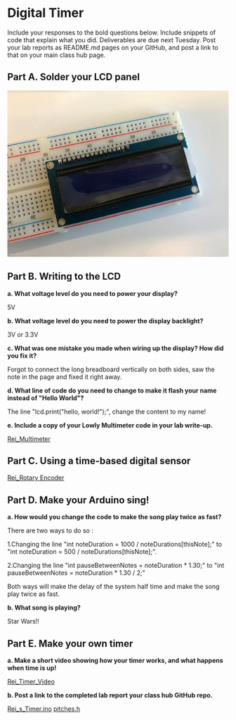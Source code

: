 # Digital Timer
 
Include your responses to the bold questions below. Include snippets of code that explain what you did. Deliverables are due next Tuesday. Post your lab reports as README.md pages on your GitHub, and post a link to that on your main class hub page.

## Part A. Solder your LCD panel

<img src="/Soldered LCD.jpeg">

## Part B. Writing to the LCD
 
**a. What voltage level do you need to power your display?**

5V

**b. What voltage level do you need to power the display backlight?**

3V or 3.3V 
  
**c. What was one mistake you made when wiring up the display? How did you fix it?**

Forgot to connect the long breadboard vertically on both sides, saw the note in the page and fixed it right away.

**d. What line of code do you need to change to make it flash your name instead of "Hello World"?**

The line "lcd.print("hello, world!");", change the content to my name!


**e. Include a copy of your Lowly Multimeter code in your lab write-up.**

[Rei_Multimeter](//github.com/wendy039474/IDD-Fa19-Lab2/blob/master/Rei_s_Multimeter.ino)

## Part C. Using a time-based digital sensor

[Rei_Rotary Encoder](//youtu.be/vLo9KCTesTw)


## Part D. Make your Arduino sing!

**a. How would you change the code to make the song play twice as fast?**

There are two ways to do so :

1.Changing the line "int noteDuration = 1000 / noteDurations[thisNote];" to "int noteDuration = 500 / noteDurations[thisNote];".
 
2.Changing the line "int pauseBetweenNotes = noteDuration * 1.30;" to "int pauseBetweenNotes = noteDuration * 1.30 / 2;"

Both ways will make the delay of the system half time and make the song play twice as fast.

**b. What song is playing?**

Star Wars!!

## Part E. Make your own timer

**a. Make a short video showing how your timer works, and what happens when time is up!**

[Rei_Timer_Video](//youtu.be/ikRYcHQ4fP0)

**b. Post a link to the completed lab report your class hub GitHub repo.**

[Rei_s_Timer.ino](//github.com/wendy039474/IDD-Fa19-Lab2/blob/master/Rei_s_Timer.ino)
[pitches.h](//github.com/wendy039474/IDD-Fa19-Lab2/blob/master/pitches.h)
